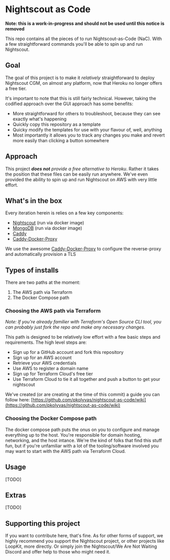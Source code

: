 # Nightscout as Code 

**Note: this is a work-in-progress and should not be used until this notice is removed**

This repo contains all the pieces of to run Nightscout-as-Code (NaC). With a few straightforward commands you'll be able to spin up and run Nightscout.

## Goal

The goal of this project is to make it *relatively* straightforward to deploy Nightscout CGM, on almost any platform, now that Heroku no longer offers a free tier.

It's important to note that this is still fairly technical. However, taking the codified approach over the GUI approach has some benefits:
- More straightforward for others to troubleshoot, because they can see exactly what's happening
- Quickly copy this repository as a template
- Quicky modify the templates for use with your flavour of, well, anything
- Most importantly it allows you to track any changes you make and revert more easily than clicking a button somewhere
## Approach

This project ***does not** provide a free alternative to Heroku*. Rather it takes the position that these files can be easily run anywhere. We've even provided the ability to spin up and run Nightscout on AWS with very little effort.

## What's in the box

Every iteration herein is relies on a few key components:

- [Nightscout]() (run via docker image)
- [MongoDB]() (run via docker image)
- [Caddy](https://github.com/caddyserver/caddy)
- [Caddy-Docker-Proxy](https://github.com/lucaslorentz/caddy-docker-proxy)

We use the awesome [Caddy-Docker-Proxy](https://github.com/lucaslorentz/caddy-docker-proxy) to configure the reverse-proxy and automatically provision a TLS

## Types of installs

There are two paths at the moment:
1. The AWS path via Terraform   
2. The Docker Compose path

### Choosing the AWS path via Terraform

*Note: If you're already familier with Terraform's Open Source CLI tool, you can probably just fork the repo and make any necessary changes.*

This path is designed to be relatively low effort with a few basic steps and requirements. The high level steps are:
- Sign up for a GitHub account and fork this repository
- Sign up for an AWS account
- Retrieve your AWS credentials
- Use AWS to register a domain name
- Sign up for Terraform Cloud's free tier
- Use Terraform Cloud to tie it all together and push a button to get your nightscout

We've created (or are creating at the time of this commit) a guide you can follow here: [https://github.com/pkolyvas/nightscout-as-code/wiki](https://github.com/pkolyvas/nightscout-as-code/wiki)

### Choosing the Docker Compose path

The docker compose path puts the onus on you to configure and manage everything up to the host. You're responsible for domain hosting, networking, and the host intance. We're the kind of folks that find this stuff fun, but if you're unfamiliar with a lot of the tooling/software involved you may want to start with the AWS path via Terraform Cloud.


## Usage

[TODO]

## Extras

[TODO]

## Supporting this project

If you want to contribute here, that's fine. As for other forms of support, we highly recommend you support the Nightscout project, or other projects like LoopKit, more directly. Or simply join the Nightscout/We Are Not Waiting Discord and offer help to those who might need it. 